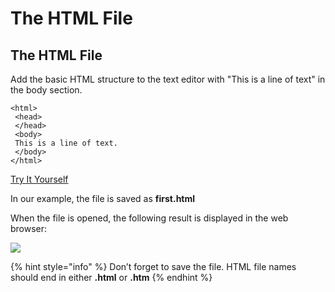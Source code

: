 # The HTML File

## The HTML File

Add the basic HTML structure to the text editor with "This is a line of text" in the body section.

```markup
<html>
 <head>
 </head>
 <body>
 This is a line of text.
 </body>
</html>
```

[Try It Yourself](https://codepen.io/Pholisa-Fatyela/pen/jdQgOp/)

In our example, the file is saved as **first.html**   
  
When the file is opened, the following result is displayed in the web browser:

![](../../../.gitbook/assets/screenshot-2019-02-17-at-12.32.49.png)

{% hint style="info" %}
Don’t forget to save the file. HTML file names should end in either **.html** or **.htm**
{% endhint %}

